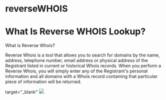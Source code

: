 # reverseWHOIS
# What Is Reverse WHOIS Lookup?

What is Reverse Whois?

Reverse Whois is a tool that allows you to search for domains by the name, address, telephone number, email address or physical address of the Registrant listed in current or historical Whois records. When you perform a Reverse Whois, you will simply enter any of the Registrant's personal information and all domains with a Whois record containing that particular piece of information will be returned.

<a href="https://asciinema.org/a/gOMuzPu4c7aHOsRfGypebPO2f"></a> target="_blank" <img src="https://asciinema.org/a/gOMuzPu4c7aHOsRfGypebPO2f.svg">
